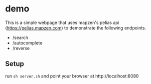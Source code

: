 demo
====

This is a simple webpage that uses mapzen's pelias api (https://pelias.mapzen.com) to demonstrate the following endpoints.

* /search
* /autocomplete
* /reverse

## Setup

run `sh server.sh` and point your browser at http://localhost:8080
